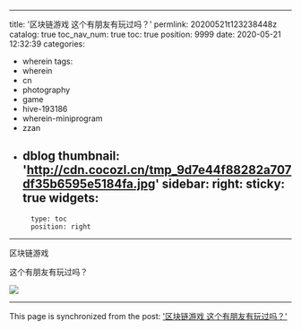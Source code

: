 
---
title: '区块链游戏 这个有朋友有玩过吗？'
permlink: 20200521t123238448z
catalog: true
toc_nav_num: true
toc: true
position: 9999
date: 2020-05-21 12:32:39
categories:
- wherein
tags:
- wherein
- cn
- photography
- game
- hive-193186
- wherein-miniprogram
- zzan
- dblog
thumbnail: 'http://cdn.cocozl.cn/tmp_9d7e44f88282a707df35b6595e5184fa.jpg'
sidebar:
    right:
        sticky: true
widgets:
    -
        type: toc
        position: right
---


区块链游戏


这个有朋友有玩过吗？

<img src="http://cdn.cocozl.cn/tmp_9d7e44f88282a707df35b6595e5184fa.jpg" />

- - -

This page is synchronized from the post: ['区块链游戏 这个有朋友有玩过吗？'](https://steemit.com/@m18207319997/20200521t123238448z)
